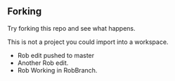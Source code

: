 ## Forking
Try forking this repo and see what happens.

This is not a project you could import into a workspace.

* Rob edit pushed to master
* Another Rob edit.
* Rob Working in RobBranch.
